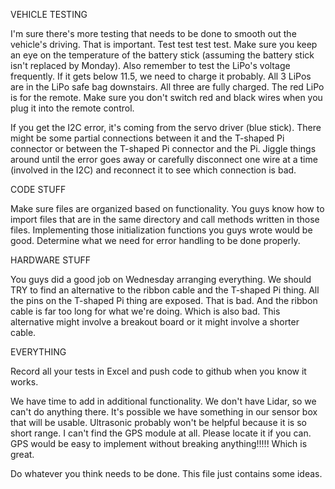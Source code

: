 VEHICLE TESTING

I'm sure there's more testing that needs to be done to smooth out the vehicle's driving. That is important. Test test test test. Make sure you keep an eye on the temperature of the battery stick (assuming the battery stick isn't replaced by Monday). Also remember to test the LiPo's voltage frequently. If it gets below 11.5, we need to charge it probably. All 3 LiPos are in the LiPo safe bag downstairs. All three are fully charged. The red LiPo is for the remote. Make sure you don't switch red and black wires when you plug it into the remote control.

If you get the I2C error, it's coming from the servo driver (blue stick). There might be some partial connections between it and the T-shaped Pi connector or between the T-shaped Pi connector and the Pi. Jiggle things around until the error goes away or carefully disconnect one wire at a time (involved in the I2C) and reconnect it to see which connection is bad.



CODE STUFF

Make sure files are organized based on functionality. You guys know how to import files that are in the same directory and call methods written in those files. Implementing those initialization functions you guys wrote would be good. Determine what we need for error handling to be done properly. 



HARDWARE STUFF

You guys did a good job on Wednesday arranging everything. We should TRY to find an alternative to the ribbon cable and the T-shaped Pi thing. All the pins on the T-shaped Pi thing are exposed. That is bad. And the ribbon cable is far too long for what we're doing. Which is also bad. This alternative might involve a breakout board or it might involve a shorter cable.



EVERYTHING

Record all your tests in Excel and push code to github when you know it works.

We have time to add in additional functionality. We don't have Lidar, so we can't do anything there. It's possible we have something in our sensor box that will be usable. Ultrasonic probably won't be helpful because it is so short range. I can't find the GPS module at all. Please locate it if you can. GPS would be easy to implement without breaking anything!!!!! Which is great.

Do whatever you think needs to be done. This file just contains some ideas.

